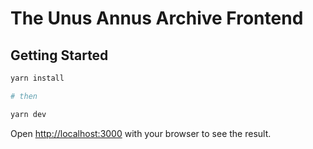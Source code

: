 # The Unus Annus Archive Frontend

## Getting Started

```bash
yarn install

# then

yarn dev
```

Open [http://localhost:3000](http://localhost:3000) with your browser to see the result.
